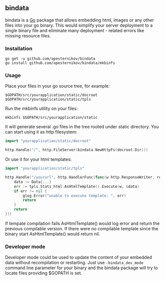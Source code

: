 ## bindata

bindata is a [Go](http://golang.org) package that allows embedding html, images or any other files into your go binary. This would simplify your server deployment to a single binary file and eliminate many deployment - related errors like missing resource files.

### Installation
```
go get -u github.com/apesternikov/bindata
go install github.com/apesternikov/bindata/mkbinfs
```

### Usage

Place your files in your go source tree, for example:
```
$GOPATH/src/yourapplication/static/docroot
$GOPATH/src/yourapplication/static/tpls
```

Run the mkbinfs utility on your files:
```
mkbinfs $GOPATH/src/yourapplication/static
```
It will generate several .go files in the tree rooted under static directory.
You can start using it as http filesystem:
```go
import "yourapplication/static/docroot"

http.Handle("/", http.FileServer(bindata.NewHttpFs(docroot.Dir)))
```
Or use it for your html templates:

```go
import "yourapplication/static/tpls"

http.Handle("/yoururl", http.HandlerFunc(func(w http.ResponseWriter, req *http.Request) {
	data := Data{...}
	err := tpls.Stats_html.AsHtmlTemplate().Execute(w, &data)
	if err != nil {
		glog.Error("unable to execute template: ", err)
		return
	}
	return
}))
```
If tempate compilation fails AsHtmlTemplate() would log error and return the previous compilable version. If there were no compilable template since the binary start AsHtmlTemplate() would return nil.

### Developer mode

Developer mode could be used to update the content of your embedded data without recompilation or restarting. Just use ```-bindata_dev_mode``` command line parameter for your binary and the bindata package will try to locate files providing $GOPATH is set.
